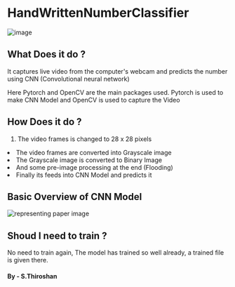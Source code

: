 # HandWrittenNumberClassifier

![image](https://github.com/sthiro/HandWrittenNumberClassifier/assets/49124307/57d3de63-4d6d-4b0c-9555-42dd7036f5cf)

<h2> What Does it do ?</h2>
<p>It captures live video from the computer's webcam and predicts the number using CNN (Convolutional neural network)</p>
<p>Here Pytorch and OpenCV are the main packages used. Pytorch is used to make CNN Model and OpenCV is used to capture the Video</p>

<h2>How Does it do ?</h2>
<ol><li> The video frames is changed to 28 x 28 pixels</ol>
    <li> The video frames are converted into  Grayscale image</li>
    <li>The Grayscale image is converted to Binary Image</li>
    <li>And some pre-image processing at the end (Flooding)</li>
    <li>Finally its feeds into CNN Model and predicts it</li>
</ol>

<h2> Basic Overview of CNN Model</h2>

![representing paper image](https://github.com/sthiro/HandWrittenNumberClassifier/assets/49124307/778dda8b-c1cf-4c58-a7ab-2e6b4f3aebb1)

<h2>Shoud I need to train ?</h2>
<p>No need to train again, The model has trained so well already, a trained file is given there.</p>

<h4> By - S.Thiroshan</h4>
